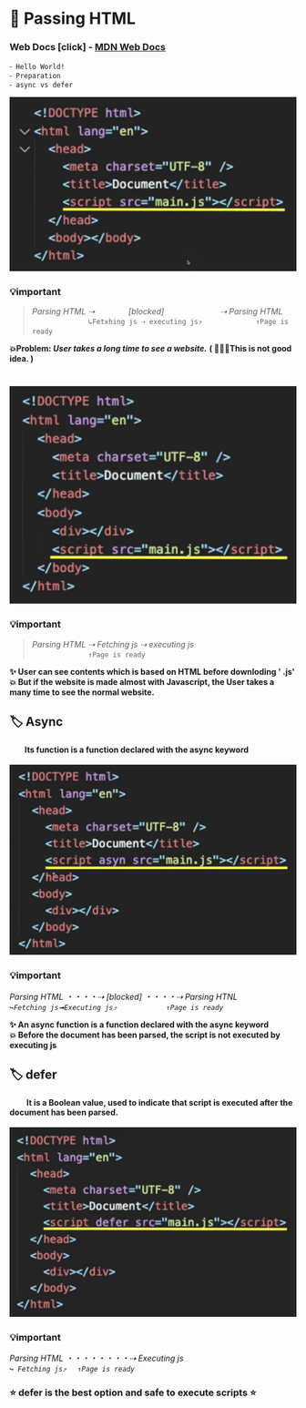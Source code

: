 # 🚀 Passing HTML

### Web Docs [click] - [MDN Web Docs](https://developer.mozilla.org/en-US/docs/Web/JavaScript/Guide/Introduction)

```
⁃ Hello World!
⁃ Preparation
⁃ async vs defer
```

<img src="./images/images-parsing-1.png"/>

### **💡important**

> _Parsing HTML ⇢ &nbsp;&nbsp;&nbsp;&nbsp;&nbsp;&nbsp;&nbsp;&nbsp;&nbsp;&nbsp;&nbsp;&nbsp;&nbsp;&nbsp;[blocked] &nbsp;&nbsp;&nbsp;&nbsp;&nbsp;&nbsp;&nbsp;&nbsp;&nbsp;&nbsp;&nbsp;&nbsp;&nbsp;&nbsp;&nbsp;&nbsp;&nbsp;&nbsp;&nbsp;&nbsp;&nbsp;&nbsp;&nbsp;&nbsp;⇢ Parsing HTML_<br>&nbsp;&nbsp;&nbsp;&nbsp;&nbsp;&nbsp;&nbsp;&nbsp;&nbsp;&nbsp;&nbsp;&nbsp;&nbsp;&nbsp;&nbsp;&nbsp;&nbsp;&nbsp;&nbsp;&nbsp;&nbsp;&nbsp;&nbsp;&nbsp;&nbsp;`↳Fetxhing js ⇢ executing js⤴︎` &nbsp;&nbsp;&nbsp;&nbsp;&nbsp;&nbsp;&nbsp;&nbsp;&nbsp;&nbsp;&nbsp;&nbsp;&nbsp;&nbsp;&nbsp;&nbsp;&nbsp;&nbsp;&nbsp;&nbsp;&nbsp;&nbsp;&nbsp;`↑Page is ready`

**💥Problem: _User takes a long time to see a website._**
**( 🙅🏻‍♀️This is not good idea. )**

#

<img src="./images/images-parsing-2.png">

### **💡important**

> _Parsing HTML ⇢ Fetching js ⇢ executing js_ <br>&nbsp;&nbsp;&nbsp;&nbsp;&nbsp;&nbsp;&nbsp;&nbsp;&nbsp;&nbsp;&nbsp;&nbsp;&nbsp;&nbsp;&nbsp;&nbsp;&nbsp;&nbsp;&nbsp;&nbsp;&nbsp;&nbsp;&nbsp;&nbsp;&nbsp;`↑Page is ready`

**✨ User can see contents which is based on HTML before downloding ' .js'** <br>
**💥 But if the website is made almost with Javascript, the User takes a many time to see the normal website.**

## 🏷 Async

#### &nbsp;&nbsp;&nbsp;&nbsp;&nbsp;&nbsp;&nbsp;&nbsp;Its function is a function declared with the async keyword

<img src="./images/images-parsing-3.png">

### **💡important**<br>

_Parsing HTML ・・・・⇢ [blocked] ・・・・⇢ Parsing HTNL_<br>
_`↪︎Fetching js➟Executing js⤴︎`&nbsp;&nbsp;&nbsp;&nbsp;&nbsp;&nbsp;&nbsp;&nbsp;&nbsp;&nbsp;&nbsp;&nbsp;&nbsp;&nbsp;&nbsp;&nbsp;&nbsp;&nbsp;&nbsp;&nbsp;&nbsp;&nbsp;`↑Page is ready`_

**✨ An async function is a function declared with the async keyword** <br>
**💥 Before the document has been parsed, the script is not executed by executing js**

## 🏷 defer

#### &nbsp;&nbsp;&nbsp;&nbsp;&nbsp;&nbsp;&nbsp;&nbsp; It is a Boolean value, used to indicate that script is executed after the document has been parsed.

<img src="./images/images-parsing-4.png">

### **💡important**<br>

_Parsing HTML ・・・・・・・・⇢ Executing js_<br>
_`↪︎ Fetching js⤴︎`&nbsp;&nbsp;&nbsp;&nbsp;&nbsp;`↑Page is ready`_

### ⭐️ defer is the best option and safe to execute scripts ⭐️
